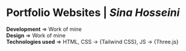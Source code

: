 ﻿# Portfolio Websites | _Sina Hosseini_
**Development** => Work of mine  
**Design** => Work of mine  
**Technologies used** => HTML, CSS -> {Tailwind CSS}, JS -> {Three.js}  
